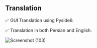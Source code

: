 ## Translation

✅ GUI Translation using Pyside6.

✅ Translation in both Persian and English.

![Screenshot (103)](https://user-images.githubusercontent.com/88143329/136577403-8610483c-881f-4d87-a308-5974172ef977.png)
